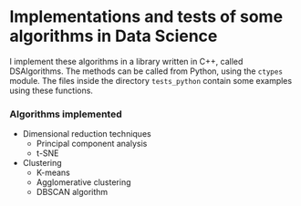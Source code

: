 # Implementations and tests of some algorithms in Data Science

I implement these algorithms in a library written in C++, called DSAlgorithms.
The methods can be called from Python, using the `ctypes` module.
The files inside the directory `tests_python` contain some examples using these functions.

### Algorithms implemented

- Dimensional reduction techniques
    - Principal component analysis
    - t-SNE
- Clustering
    - K-means
    - Agglomerative clustering
    - DBSCAN algorithm
